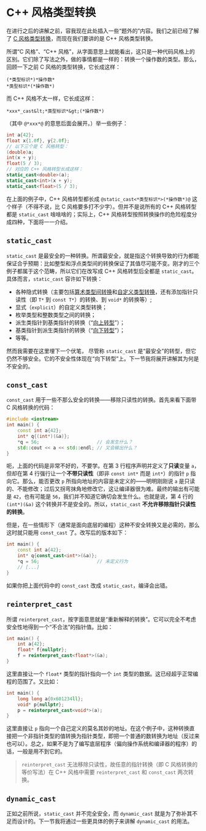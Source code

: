 # C++ 风格类型转换

在进行之后的讲解之前，容我现在此处插入一些“题外的”内容。我们之前已经了解了 [C 风格类型转换](ch02/part2/other_operator#类型转换运算符)，而现在我们要讲的是 C++ 风格类型转换。

所谓“C 风格”、“C++ 风格”，从字面意思上就能看出，这只是一种代码风格上的区别。它们除了写法之外，做的事情都是一样的：转换一个操作数的类型。那么，回顾一下之前 C 风格的类型转换，它长成这样：

```sdsc
(*类型标识*)*操作数*
*类型标识*(*操作数*)
```

而 C++ 风格不太一样，它长成这样：

```sdsc
*xxx*_cast&lt;*类型标识*&gt;(*操作数*)
```

（其中 `@*xxx*@` 的意思后面会展开。）举一些例子：
```cpp
int a{42};
float x{1.0f}, y{2.0f};
// 以下三个是 C 风格转型：
(double)a;
int(x + y);
float(5 / 3);
// 对应的 C++ 风格转型长成这样：
static_cast<double>(a);
static_cast<int>(x + y);
static_cast<float>(5 / 3);
```

在上面的例子中，C++ 风格转型都长成 `@static_cast<*类型标识*>(*操作数*)@` 这个样子（不得不说，比 C 风格要多打不少字）。但并不是说所有的 C++ 风格转型都是 `static_cast` 啥啥啥的；实际上，C++ 风格转型按照转换操作的危险程度分成四种，下面将一一介绍。

## `static_cast`

`static_cast` 是最安全的一种转换。所谓最安全，就是指这个转换导致的行为都能保证合乎预期：比如整型和浮点类型间的转换保证了其值尽可能不变。刚才的三个例子都属于这个范畴，所以它们在改写成 C++ 风格转型后全都是 `static_cast`。具体而言，`static_cast` 容许如下转换：
- 各种隐式转换（主要包括[算术类型间转换](ch02/part2/implicit_conversion)和[自定义类型转换](ch06/cast_overload)，还有添加指针只读性（即 `T*` 到 `const T*`）的转换、到 `void*` 的转换等）;
- 显式（`explicit`）的自定义类型转换；
- 枚举类型和整数类型之间的转换；
- 派生类指针到基类指针的转换（“[向上转型](ch07/inheritance/implicit_cast_in_inheritance#指针转换)”）；
- 基类指针到派生类指针的转换（“[向下转型](ch07/inheritance/implicit_cast_in_inheritance#反之？)”）；
- 等等。

然而我需要在这里埋下一个伏笔， 尽管称 `static_cast` 是“最安全”的转型，但它仍然不够安全。它的不安全性体现在“向下转型”上。下一节我将展开讲解其为何是不安全的。

## `const_cast`

`const_cast` 用于一些不那么安全的转换——移除只读性的转换。首先来看下面带 C 风格转换的代码：
```CPP
#include <iostream>
int main() {
    const int a{42};
    int* q{(int*)(&a)};
    *q = 56;                     // 会发生什么？
    std::cout << a << std::endl; // 又会输出什么？
}
```

呃，上面的代码是非常不好的，不要学。在第 3 行程序声明并定义了**只读**变量 `a`，但却在第 4 行强行让一个**不带只读性**（即非 `const int*` 而是 `int*`）的指针 `p` 指向它。那么，能否更改 `p` 所指向地址的内容是未定义的——明明刚刚说 `a` 是只读的、不能修改；过后又拐弯抹角地修改它，这让编译器很为难。最终的输出有可能是 `42`，也有可能是 `56`，我们并不知道它确切会发生什么。也就是说，第 4 行的 `(int*)(&a)` 这个转换并不是安全的。所以，`static_cast` **不允许移除指针只读性的转换**。

但是，在一些情形下（通常是面向底层的编程）这种不安全转换又是必需的，那么这时就只能用 `const_cast` 了。改写后的版本如下：

```CPP
int main() {
    const int a{42};
    int* q{const_cast<int*>(&a)};
    *q = 56;                     // 未定义行为
    // [...]
}
```

如果你把上面代码中的 `const_cast` 改成 `static_cast`，编译会出错。

## `reinterpret_cast`

所谓 `reinterpret_cast`，按字面意思就是“重新解释的转换”。它可以完全不考虑安全性地得到一个“不合法”的指针值。比如：
```CPP
int main() {
    int a{42};
    float* f{nullptr};
    f = reinterpret_cast<float*>(&a);
}
```

这里直接让一个 `float*` 类型的指针指向一个 `int` 类型的数据。这已经超乎正常编程的范围了。又比如：
```CPP
int main() {
    long long a{0x601234ll};
    void* p{nullptr};
    p = reinterpret_cast<void*>(a);
}
```
这里直接让 `p` 指向一个自己定义的莫名其妙的地址。在这个例子中，这种转换直接把一个非指针类型的值转换为指针类型，即把一个普通的数转换为地址（反过来也可以）。总之，如果不是为了编写底层程序（偏向操作系统和编译器的程序）的话，一般是用不到它的。

> `reinterpret_cast` 无法移除只读性，故任意的指针转换（即 C 风格转换的等价写法）在 C++ 风格中需要 `reinterpret_cast` 和 `const_cast` 两次转换。

## `dynamic_cast`

正如之前所说，`static_cast` 并不完全安全，而 `dynamic_cast` 就是为了弥补其不足而设计的。下一节我将通过一些更具体的例子来讲解 `dynamic_cast` 的用法。